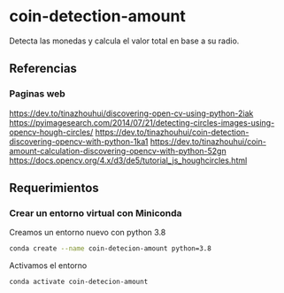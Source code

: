 # coin-detection-amount
Detecta las monedas y calcula el valor total en base a su radio.

## Referencias
### Paginas web
https://dev.to/tinazhouhui/discovering-open-cv-using-python-2iak
https://pyimagesearch.com/2014/07/21/detecting-circles-images-using-opencv-hough-circles/
https://dev.to/tinazhouhui/coin-detection-discovering-opencv-with-python-1ka1
https://dev.to/tinazhouhui/coin-amount-calculation-discovering-opencv-with-python-52gn
https://docs.opencv.org/4.x/d3/de5/tutorial_js_houghcircles.html

## Requerimientos
### Crear un entorno virtual con Miniconda
Creamos un entorno nuevo con python 3.8
```bash
conda create --name coin-detecion-amount python=3.8
```
Activamos el entorno
```bash
conda activate coin-detecion-amount
```